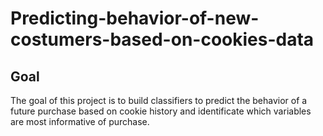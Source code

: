 # Predicting-behavior-of-new-costumers-based-on-cookies-data

## Goal

The goal of this project is to build classifiers to predict the behavior of a future purchase based on cookie history and identificate which variables are most informative of purchase.
